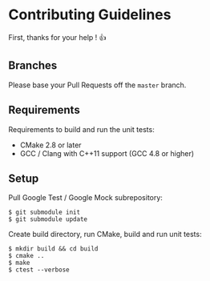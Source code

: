 # Contributing Guidelines

First, thanks for your help ! :+1:

## Branches

Please base your Pull Requests off the `master` branch.

## Requirements

Requirements to build and run the unit tests:

-   CMake 2.8 or later
-   GCC / Clang with C++11 support (GCC 4.8 or higher)

## Setup

Pull Google Test / Google Mock subrepository:

```
$ git submodule init
$ git submodule update
```

Create build directory, run CMake, build and run unit tests:

```
$ mkdir build && cd build
$ cmake ..
$ make
$ ctest --verbose
```
